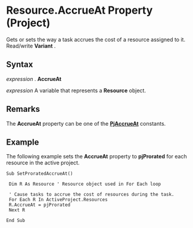 
# Resource.AccrueAt Property (Project)

Gets or sets the way a task accrues the cost of a resource assigned to it. Read/write  **Variant** .


## Syntax

 _expression_ . **AccrueAt**

 _expression_ A variable that represents a **Resource** object.


## Remarks

The  **AccrueAt** property can be one of the **[PjAccrueAt](a86ac41f-9b7c-dd20-6d41-131b1c96af6b.md)** constants.


## Example

The following example sets the  **AccrueAt** property to **pjProrated** for each resource in the active project.


```
Sub SetProratedAccrueAt() 
 
 Dim R As Resource ' Resource object used in For Each loop 
 
 ' Cause tasks to accrue the cost of resources during the task. 
 For Each R In ActiveProject.Resources 
 R.AccrueAt = pjProrated 
 Next R 
 
End Sub
```

